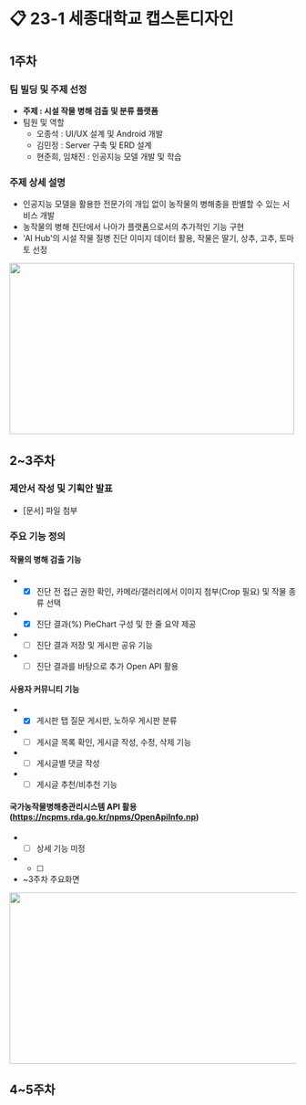 # 📋 23-1 세종대학교 캡스톤디자인

## 1주차
### 팀 빌딩 및 주제 선정
* **주제 : 시설 작물 병해 검출 및 분류 플랫폼**    
* 팀원 및 역할
  * 오종석 : UI/UX 설계 및 Android 개발
  * 김민정 : Server 구축 및 ERD 설계
  * 현준희, 임채진 : 인공지능 모델 개발 및 학습
### 주제 상세 설명   
* 인공지능 모델을 활용한 전문가의 개입 없이 농작물의 병해충을 판별할 수 있는 서비스 개발
* 농작물의 병해 진단에서 나아가 플랫폼으로서의 추가적인 기능 구현
* 'AI Hub'의 시설 작물 질병 진단 이미지 데이터 활용, 작물은 딸기, 상추, 고추, 토마토 선정   
<img src="https://user-images.githubusercontent.com/98886487/227699209-9b3a2d70-d4d7-4d48-b6f8-00a54f96113b.png" width="500" height="300" /> 

## 2~3주차
### 제안서 작성 및 기획안 발표   
* [문서] 파일 첨부   
### 주요 기능 정의
#### 작물의 병해 검출 기능   
* - [x] 진단 전 접근 권한 확인, 카메라/갤러리에서 이미지 첨부(Crop 필요) 및 작물 종류 선택
* - [x] 진단 결과(%) PieChart 구성 및 한 줄 요약 제공
* - [ ] 진단 결과 저장 및 게시판 공유 기능
* - [ ] 진단 결과를 바탕으로 추가 Open API 활용

#### 사용자 커뮤니티 기능
* - [x] 게시판 탭 질문 게시판, 노하우 게시판 분류
* - [ ] 게시글 목록 확인, 게시글 작성, 수정, 삭제 기능
* - [ ] 게시글별 댓글 작성
* - [ ] 게시글 추천/비추천 기능

#### 국가농작물병해충관리시스템 API 활용 (https://ncpms.rda.go.kr/npms/OpenApiInfo.np)
* - [ ] 상세 기능 미정
* - [ ] 

* ~3주차 주요화면
<img src="https://user-images.githubusercontent.com/98886487/227852438-50f2bdc2-f62d-48f9-bb6e-5a261634f852.png" width="600" height="300" /> 

## 4~5주차
